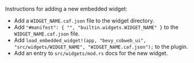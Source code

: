 Instructions for adding a new embedded widget:

- Add a `WIDGET_NAME.caf.json` file to the widget directory.
- Add `"#manifest": { "", "builtin.widgets.WIDGET_NAME" }` to the `WIDGET_NAME.caf.json` file.
- Add `load_embedded_widget!(app, "bevy_cobweb_ui", "src/widgets/WIDGET_NAME", "WIDGET_NAME.caf.json");` to the plugin.
- Add an entry to `src/widgets/mod.rs` docs for the new widget.
